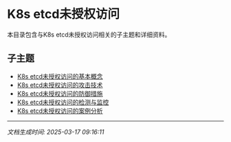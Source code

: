 # K8s etcd未授权访问

本目录包含与K8s etcd未授权访问相关的子主题和详细资料。

## 子主题

- [K8s etcd未授权访问的基本概念](k8s-etcd-access/basic-concepts.md)
- [K8s etcd未授权访问的攻击技术](k8s-etcd-access/attack-techniques.md)
- [K8s etcd未授权访问的防御措施](k8s-etcd-access/defense-measures.md)
- [K8s etcd未授权访问的检测与监控](k8s-etcd-access/detection-monitoring.md)
- [K8s etcd未授权访问的案例分析](k8s-etcd-access/case-studies.md)

---

*文档生成时间: 2025-03-17 09:16:11*
